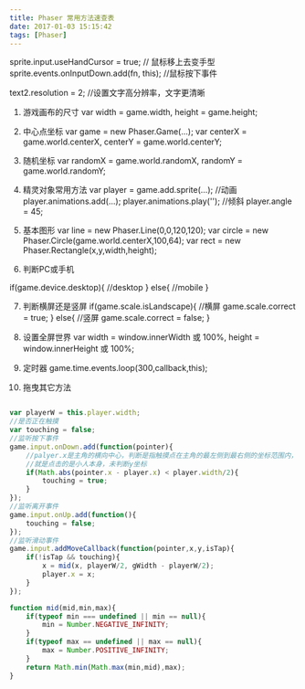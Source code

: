 ```yaml
---
title: Phaser 常用方法速查表
date: 2017-01-03 15:15:42
tags: [Phaser]
---
```



sprite.input.useHandCursor = true; // 鼠标移上去变手型
sprite.events.onInputDown.add(fn, this); //鼠标按下事件


text2.resolution = 2; //设置文字高分辨率，文字更清晰



1. 游戏画布的尺寸
var width = game.width,
height = game.height;

2. 中心点坐标
var game = new Phaser.Game(...);
var centerX = game.world.centerX,
centerY = game.world.centerY;

3. 随机坐标
var randomX = game.world.randomX,
randomY = game.world.randomY;

4. 精灵对象常用方法
var player = game.add.sprite(...);
//动画
player.animations.add(...);
player.animations.play('');
//倾斜
player.angle = 45;

5. 基本图形
var line = new Phaser.Line(0,0,120,120);
var circle = new Phaser.Circle(game.world.centerX,100,64);
var rect = new Phaser.Rectangle(x,y,width,height);

6. 判断PC或手机

if(game.device.desktop){
//desktop
}
else{
//mobile
}

7. 判断横屏还是竖屏
if(game.scale.isLandscape){
//横屏
game.scale.correct = true;
}
else{
//竖屏
game.scale.correct = false;
}


8. 设置全屏世界
var width = window.innerWidth 或 100%,
height = window.innerHeight 或 100%;


9. 定时器
game.time.events.loop(300,callback,this);


10. 拖曳其它方法

```javascript

var playerW = this.player.width;
//是否正在触摸
var touching = false;
//监听按下事件
game.input.onDown.add(function(pointer){
    //palyer.x是主角的横向中心，判断是指触摸点在主角的最左侧到最右侧的坐标范围内，
    //就是点击的是小人本身，未判断y坐标
    if(Math.abs(pointer.x - player.x) < player.width/2){
        touching = true;
    }
});
//监听离开事件
game.input.onUp.add(function(){
    touching = false;
});
//监听滑动事件
game.input.addMoveCallback(function(pointer,x,y,isTap){
    if(!isTap && touching){
        x = mid(x, playerW/2, gWidth - playerW/2);
        player.x = x;
    }
});

function mid(mid,min,max){
    if(typeof min === undefined || min == null){
        min = Number.NEGATIVE_INFINITY;
    }
    if(typeof max == undefined || max == null){
        max = Number.POSITIVE_INFINITY;
    }
    return Math.min(Math.max(min,mid),max);
}

```